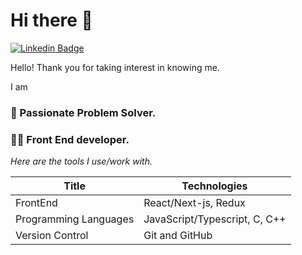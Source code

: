 # Hi there 👋

[![Linkedin Badge](https://img.shields.io/badge/-LinkedIn-blue?style=for-the-badge&logo=Linkedin&logoColor=white&link=https://pk.linkedin.com/in/ahtisham-alam99)](https://pk.linkedin.com/in/ahtisham-alam99)

<!-- [![Laptop Badge](https://img.shields.io/badge/-Portfolio-red?style=for-the-badge&logoColor=white&link=https://www.sajeelaalam.com)](https://www.sajeelaalam.com) -->

Hello! Thank you for taking interest in knowing me.

I am

### 🎲 Passionate Problem Solver.

### 👨‍💻 Front End developer.


_Here are the tools I use/work with._

| Title                 | Technologies                                              |
| --------------------- | --------------------------------------------------------- |
| FrontEnd              | React/Next-js, Redux                                      |
| Programming Languages | JavaScript/Typescript, C, C++                             |
| Version Control       | Git and GitHub                                            |

